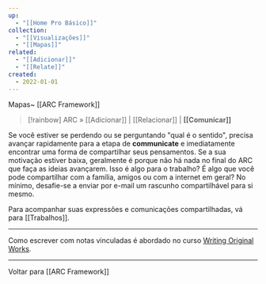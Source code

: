 ```yaml
---
up:
  - "[[Home Pro Básico]]"
collection:
  - "[[Visualizações]]"
  - "[[Mapas]]"
related:
  - "[[Adicionar]]"
  - "[[Relate]]"
created:
  - 2022-01-01
---
```

Mapas~ [[ARC Framework]] 

> [!rainbow] ARC » [[Adicionar]] | [[Relacionar]] | **[[Comunicar]]** 

Se você estiver se perdendo ou se perguntando "qual é o sentido", precisa avançar rapidamente para a etapa de **communicate** e imediatamente encontrar uma forma de compartilhar seus pensamentos. Se a sua motivação estiver baixa, geralmente é porque não há nada no final do ARC que faça as ideias avançarem. Isso é algo para o trabalho? É algo que você pode compartilhar com a família, amigos ou com a internet em geral? No mínimo, desafie-se a enviar por e-mail um rascunho compartilhável para si mesmo.

Para acompanhar suas expressões e comunicações compartilhadas, vá para [[Trabalhos]].

---

Como escrever com notas vinculadas é abordado no curso [Writing Original Works](https://www.linkingyourthinking.com/wow). 

---

Voltar para [[ARC Framework]]